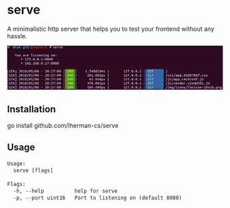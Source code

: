 # serve

A minimalistic http server that helps you to test your frontend without any hassle.

![showcase](docs/img/showcase.png)

## Installation
go install github.com/lherman-cs/serve

## Usage
```
Usage:
  serve [flags]

Flags:
  -h, --help          help for serve
  -p, --port uint16   Port to listening on (default 8080)
```

